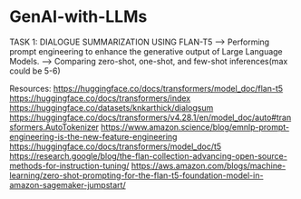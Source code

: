 # GenAI-with-LLMs
TASK 1: DIALOGUE SUMMARIZATION USING FLAN-T5 
--> Performing prompt engineering to enhance the generative output of Large Language Models.
--> Comparing zero-shot, one-shot, and few-shot inferences(max could be 5-6)

Resources:
https://huggingface.co/docs/transformers/model_doc/flan-t5
https://huggingface.co/docs/transformers/index
https://huggingface.co/datasets/knkarthick/dialogsum
https://huggingface.co/docs/transformers/v4.28.1/en/model_doc/auto#transformers.AutoTokenizer
https://www.amazon.science/blog/emnlp-prompt-engineering-is-the-new-feature-engineering
https://huggingface.co/docs/transformers/model_doc/t5
https://research.google/blog/the-flan-collection-advancing-open-source-methods-for-instruction-tuning/
https://aws.amazon.com/blogs/machine-learning/zero-shot-prompting-for-the-flan-t5-foundation-model-in-amazon-sagemaker-jumpstart/
